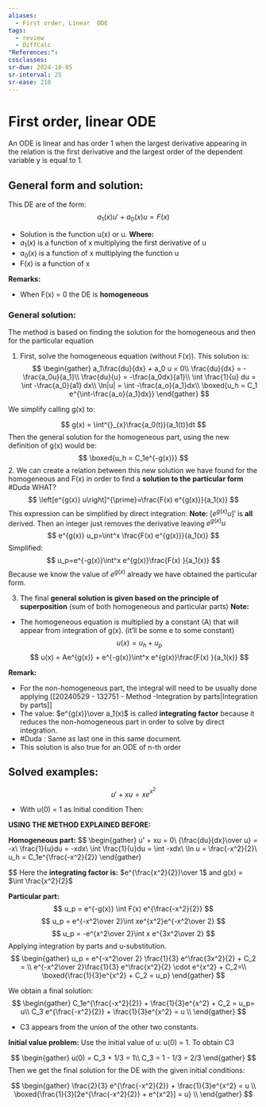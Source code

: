 ```yaml
---
aliases:
  - First order, Linear  ODE
tags:
  - review
  - DiffCalc
"References:": 
cssclasses:
sr-due: 2024-10-05
sr-interval: 25
sr-ease: 210
---
```

# First order, linear ODE 
An ODE is linear and has order 1 when the largest derivative appearing in the relation is the first derivative and the largest order of the dependent variable y is equal to 1. 

## General form and solution:

This DE are of the form: 
$$
a_1(x)u' + a_0(x)u = F(x)
$$
+ Solution is the function u(x) or u.
**Where:**
+ $a_1(x)$ is a function of x multiplying the first derivative of u
+ $a_0(x)$ is a function of x multiplying the function u
+ F(x) is a function of x

**Remarks:**
+ When F(x) = 0 the DE is **homogeneous**

### General solution: 
The method is based on finding the solution for the homogeneous and then for the particular equation
1. First, solve the homogeneous equation (without F(x)). This solution is: 
$$
\begin{gather}
a_1\frac{du}{dx} + a_0 u = 0\\
\frac{du}{dx} = -\frac{a_0u}{a_1}\\
\frac{du}{u} = -\frac{a_0dx}{a1}\\
\int \frac{1}{u} du = \int -\frac{a_0}{a1} dx\\
\ln|u| = \int -\frac{a_o}{a_1}dx\\
\boxed{u_h = C_1 e^{\int-\frac{a_o}{a_1}dx}}
\end{gather}
$$


We simplify calling g(x) to:

$$
g(x) = \int^{}_{x}\frac{a_0(t)}{a_1(t)}dt
$$
Then the general solution for the homogeneous part, using the new definition of g(x) would be: 
$$
\boxed{u_h = C_1e^{-g(x)}}
$$
 2. We can create a relation between this new solution we have found for the homogeneous and F(x) in order to find a **solution to the particular form** #Duda WHAT?
$$
\left[e^{g(x)} u\right]^{\prime}=\frac{F(x) e^{g(x)}}{a_1(x)}
$$
This expression can be simplified by direct integration: 
**Note:** $[e^{g(x)}u]'$ is **all** derived. Then an integer just removes the derivative leaving $e^{g(x)}u$
$$
e^{g(x)} u_p=\int^x \frac{F(x) e^{g(x)}}{a_1(x)}
$$
Simplified: 
$$
 u_p=e^{-g(x)}\int^x e^{g(x)}\frac{F(x) }{a_1(x)}
$$
Because we know the value of $e^{g(x)}$ already we have obtained the particular form.

 3. The final **general solution is given based on the principle of superposition** (sum of both homogeneous and particular parts)
**Note:**
 + The homogeneous equation is multiplied by a constant (A) that will appear from integration of g(x). (it’ll be some e to some constant) 
$$
u(x) = u_h + u_p
$$
$$
u(x) = Ae^{g(x)} + e^{-g(x)}\int^x e^{g(x)}\frac{F(x) }{a_1(x)}
$$

**Remark:**
+ For the non-homogeneous part, the integral will need to be usually done applying [[20240529 - 132751 - Method -Integration by parts|Integration by parts]]
+ The value: $e^{g(x)}\over a_1(x)$ is called **integrating factor** because it reduces the non-homogeneous part in order to solve by direct integration.
+ #Duda : Same as last one in this same document. 
+ This solution is also true for an ODE of n-th order 

## Solved examples: 
$$
u' + xu = xe^{x^2}
$$
+ With u(0) = 1 as Initial condition
Then: 

**USING THE METHOD EXPLAINED BEFORE:**

**Homogeneous part:**
$$
\begin{gather}
u' + xu = 0\\
{\frac{du}{dx}\over u} = -x\\
\frac{1}{u}du = -xdx\\
\int \frac{1}{u}du = \int -xdx\\
\ln u = \frac{-x^2}{2}\\
u_h = C_1e^{\frac{-x^2}{2}}
\end{gather}

$$
Here the **integrating factor is:** $e^{\frac{x^2}{2}}\over 1$ and g(x) = $\int \frac{x^2}{2}$

**Particular part:**
$$
u_p = e^{-g(x)} \int F(x) e^{\frac{-x^2}{2}}
$$
$$
u_p = e^{-x^2\over 2}\int xe^{x^2}e^{-x^2\over 2}
$$
$$
u_p = -e^{x^2\over 2}\int x e^{3x^2\over 2}
$$
Applying integration by parts and u-substitution.
$$
\begin{gather}
u_p = e^{-x^2\over 2} \frac{1}{3} e^\frac{3x^2}{2} + C_2 = \\
e^{-x^2\over 2}\frac{1}{3} e^\frac{x^2}{2} \cdot e^{x^2} + C_2=\\
\boxed{\frac{1}{3}e^{x^2} + C_2 = u_p}
\end{gather}
$$

We obtain a final solution: 
$$
\begin{gather}
C_1e^{\frac{-x^2}{2}} + \frac{1}{3}e^{x^2} + C_2 = u_p= u\\
C_3 e^{\frac{-x^2}{2}} + \frac{1}{3}e^{x^2} = u \\
\end{gather}
$$
+ C3 appears from the union of the other two constants.

**Initial value problem:** 
Use the initial value of u: u(0) = 1. To obtain C3

$$
\begin{gather}
u(0) = C_3 + 1/3 = 1\\
C_3 = 1 - 1/3 = 2/3
\end{gather}
$$
Then we get the final solution for the DE with the given initial conditions: 

$$
\begin{gather}
\frac{2}{3}  e^{\frac{-x^2}{2}} + \frac{1}{3}e^{x^2} = u \\
\boxed{\frac{1}{3}[2e^{\frac{-x^2}{2}} + e^{x^2}] = u} \\
\end{gather}
$$
